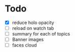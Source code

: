 # Todo

- [x] reduce holo opacity
- [ ] reload on watch tab
- [ ] summary for each of topics
- [ ] Banner images
- [ ] faces cloud